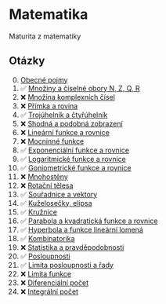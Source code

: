# Matematika

Maturita z matematiky

## Otázky

<!-- prettier-ignore -->
  0.  [Obecné pojmy](./pages/0-Obecn%C3%A9%20pojmy/_.md)
1.  :white_check_mark: [Množiny a číselné obory N, Z, Q, R](./pages/1-Mnoz%CC%8Ciny%20a%20c%CC%8Ci%CC%81selne%CC%81%20obory%20N%2C%20Z%2C%20Q%2C%20R/_.md)
2.  :x: [Množina komplexních čísel](./pages/2-Množina%20komplexních%20čísel/_.md)
3.  :x: [Přímka a rovina](./pages/3-Pr%CC%8Ci%CC%81mka%20a%20rovina/_.md)
4.  :white_check_mark: [Trojúhelník a čtyřúhelník](./pages/4-Troju%CC%81helni%CC%81k%20a%20c%CC%8Ctyr%CC%8Cu%CC%81helni%CC%81k/_.md)
5.  :x: [Shodná a podobná zobrazení](./pages/5-Shodná%20a%20podobná%20zobrazení/_.md)
6.  :x: [Lineární funkce a rovnice](./pages/6-Lineární%20funkce%20a%20rovnice/_.md)
7.  :x: [Mocninné funkce](./pages/7-Mocninná%20funkce/_.md)
8.  :white_check_mark: [Exponenciální funkce a rovnice](./pages/8-Exponencia%CC%81lni%CC%81%20funkce%20a%20rovnice/_.md)
9.  :white_check_mark: [Logaritmické funkce a rovnice](./pages/9-Logaritmicke%CC%81%20funkce%20a%20rovnice/_.md)
10. :white_check_mark: [Goniometrické funkce a rovnice](./pages/10-Goniometricke%CC%81%20funkce%20a%20rovnice/_.md)
11. :x: [Mnohostěny](./pages/11-Mnohostěny/_.md)
12. :x: [Rotační tělesa](./pages/12-Rotační%20tělesa/_.md)
13. :white_check_mark: [Souřadnice a vektory](./pages/13-Sour%CC%8Cadnice%20a%20vektory/_.md)
14. :white_check_mark: [Kuželosečky, elipsa](./pages/14-Ku%C5%BEelose%C4%8Dky%2C%20elipsa/_.md)
15. :white_check_mark: [Kružnice](./pages/15-Kruz%CC%8Cnice/_.md)
16. :white_check_mark: [Parabola a kvadratická funkce a rovnice](./pages/16-Parabola%20a%20kvadratick%C3%A1%20funkce%20a%20rovnice/_.md)
17. :white_check_mark: [Hyperbola a funkce lineární lomená](./pages/17-Hyperbola%20a%20funkce%20line%C3%A1rn%C3%AD%20lomen%C3%A1/_.md)
18. :white_check_mark: [Kombinatorika](./pages/18-Kombinatorika/_.md)
19. :x: [Statistika a pravděpodobnosti](./pages/19-Statistika%20a%20Pravděpodobnost/_.md)
20. :white_check_mark: [Posloupnosti](./pages/20-Posloupnosti/_.md)
21. :white_check_mark: [Limita posloupnosti a řady](./pages/21-Limita%20posloupnosti%20a%20r%CC%8Cady/_.md)
22. :x: [Limita funkce](./pages/22-Limita%20funkce/_.md)
23. :x: [Diferenciální počet](./pages/23-Diferenci%C3%A1ln%C3%AD%20po%C4%8Det/_.md)
24. :x: [Integrální počet](./pages/24-Integrální%20počet/_.md)
